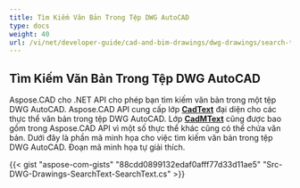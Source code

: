```yaml
---
title: Tìm Kiếm Văn Bản Trong Tệp DWG AutoCAD
type: docs
weight: 40
url: /vi/net/developer-guide/cad-and-bim-drawings/dwg-drawings/search-text-in-dwg-autocad-file/
---
```


## **Tìm Kiếm Văn Bản Trong Tệp DWG AutoCAD**
Aspose.CAD cho .NET API cho phép bạn tìm kiếm văn bản trong một tệp DWG AutoCAD. Aspose.CAD API cung cấp lớp [**CadText**](https://reference.aspose.com/cad/net/aspose.cad.fileformats.cad.cadobjects/cadtext) đại diện cho các thực thể văn bản trong tệp DWG AutoCAD. Lớp [**CadMText**](https://reference.aspose.com/cad/net/aspose.cad.fileformats.cad.cadobjects/cadmtext) cũng được bao gồm trong Aspose.CAD API vì một số thực thể khác cũng có thể chứa văn bản. Dưới đây là phần mã minh họa cho việc tìm kiếm văn bản trong tệp DWG AutoCAD. Đoạn mã minh họa tự giải thích.

{{< gist "aspose-com-gists" "88cdd0899132edaf0afff77d33d11ae5" "Src-DWG-Drawings-SearchText-SearchText.cs" >}}

